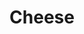 ---
title: Cheese
crosslinks:
- cheesemaking
- norge
- ketorecipes
- gso
- JUSTNOMIL
- keto
- ProCSS
- grilledcheese
- '2011'
- europe
- awfulnails
---